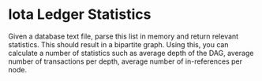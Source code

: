# Iota Ledger Statistics
Given a database text file, parse this list in memory and return relevant statistics. This should result in a bipartite graph.
Using this, you can calculate a number of statistics such as average depth of the DAG, average number of transactions per depth, average number of in-references per node.
